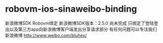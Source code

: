 robovm-ios-sinaweibo-binding
============================

新浪微博SDK Robovm绑定 
新浪微博SDK版本：2.5.0
尚未完成 只绑定了登陆登出以及第三方app向新浪微博客户端发出分享请求部分
有任何问题可以专注我们新浪微博 http://www.weibo.com/bluhex/
